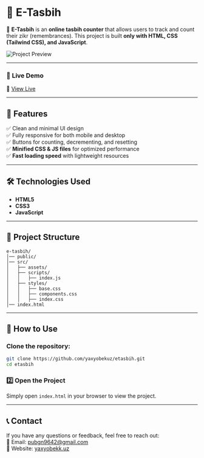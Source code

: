 # 🕌 E-Tasbih

🚀 **E-Tasbih** is an **online tasbih counter** that allows users to track and count their zikr (remembrances). This project is built **only with HTML, CSS (Tailwind CSS), and JavaScript**.

![Project Preview](https://etasbih.netlify.app/public/preview.jpg)

---

### 🚀 **Live Demo**

🔗 [View Live](https://etasbih.netlify.app)

---

## 📌 **Features**

✅ Clean and minimal UI design  
✅ Fully responsive for both mobile and desktop  
✅ Buttons for counting, decrementing, and resetting  
✅ **Minified CSS & JS files** for optimized performance  
✅ **Fast loading speed** with lightweight resources

---

## 🛠 **Technologies Used**

- **HTML5**
- **CSS3**
- **JavaScript**

---

## 📂 **Project Structure**

```
e-tasbih/
│── public/
│── src/
│   ├── assets/
│   ├── scripts/
│   │   ├── index.js
│   ├── styles/
│   │   ├── base.css
│   │   ├── components.css
│   │   ├── index.css
│── index.html
```

---

## 🚀 How to Use

### **Clone the repository**:

```sh
git clone https://github.com/yaxyobekuz/etasbih.git
cd etasbih
```

### 2️⃣ Open the Project

Simply open `index.html` in your browser to view the project.

---

## 📞 **Contact**

If you have any questions or feedback, feel free to reach out:  
📧 Email: [pubgn9642@gmail.com](mailto:pubgn9642@gmail.com)  
🔗 Website: [yaxyobekk.uz](https://yaxyobekk.uz/en)
